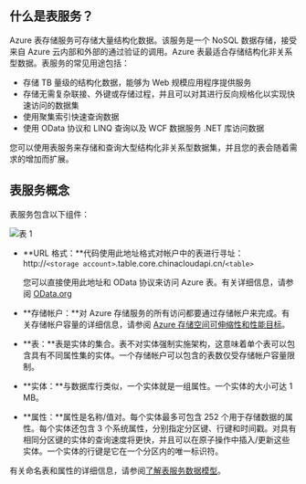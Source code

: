 ## 什么是表服务？

Azure 表存储服务可存储大量结构化数据。该服务是一个 NoSQL 数据存储，接受来自 Azure 云内部和外部的通过验证的调用。Azure 表最适合存储结构化非关系型数据。表服务的常见用途包括：

-   存储 TB 量级的结构化数据，能够为 Web 规模应用程序提供服务
-   存储无需复杂联接、外键或存储过程，并且可以对其进行反向规格化以实现快速访问的数据集
-   使用聚集索引快速查询数据
-   使用 OData 协议和 LINQ 查询以及 WCF 数据服务 .NET 库访问数据

您可以使用表服务来存储和查询大型结构化非关系型数据集，并且您的表会随着需求的增加而扩展。

## 表服务概念

表服务包含以下组件：

![表 1][Table1]

-   **URL 格式：**代码使用此地址格式对帐户中的表进行寻址：   
	http://`<storage account>`.table.core.chinacloudapi.cn/`<table>`  
      
    您可以直接使用此地址和 OData 协议来访问 Azure 表。有关详细信息，请参阅 [OData.org][]

-   **存储帐户：**对 Azure 存储服务的所有访问都要通过存储帐户来完成。有关存储帐户容量的详细信息，请参阅 [Azure 存储空间可伸缩性和性能目标](../articles/storage/storage-scalability-targets.md)。

-   **表：**表是实体的集合。表不对实体强制实施架构，这意味着单个表可以包含具有不同属性集的实体。一个存储帐户可以包含的表数仅受存储帐户容量限制。

-   **实体：**与数据库行类似，一个实体就是一组属性。一个实体的大小可达 1 MB。

-   **属性：**属性是名称/值对。每个实体最多可包含 252 个用于存储数据的属性。每个实体还包含 3 个系统属性，分别指定分区键、行键和时间戳。对具有相同分区键的实体的查询速度将更快，并且可以在原子操作中插入/更新这些实体。一个实体的行键是它在一个分区内的唯一标识符。

有关命名表和属性的详细信息，请参阅[了解表服务数据模型](https://msdn.microsoft.com/zh-cn/library/azure/dd179338.aspx)。
  
  [Table1]: ./media/storage-table-concepts-include/table1.png
  [OData.org]: http://www.odata.org/

<!---HONumber=Mooncake_0516_2016-->